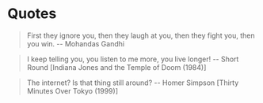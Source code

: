 [//]: # ( vim: set ft=markdown : )

# Quotes

> First they ignore you, then they laugh at you, then they fight you, then you win.
> -- Mohandas Gandhi

> I keep telling you, you listen to me more, you live longer!
> -- Short Round [Indiana Jones and the Temple of Doom (1984)]

> The internet? Is that thing still around?
> -- Homer Simpson [Thirty Minutes Over Tokyo (1999)]
